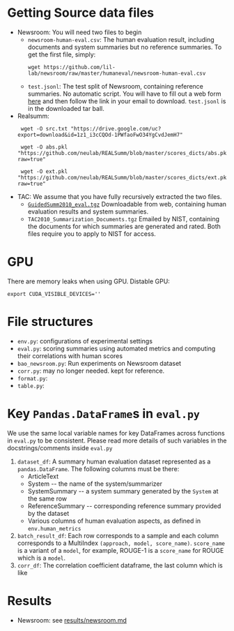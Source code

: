 # Getting Source data files
* Newsroom: You will need two files to begin
  - `newsroom-human-eval.csv`: The human evaluation result, including documents and system summaries but no reference summaries. To get the first file, simply: 
    ```shell
    wget https://github.com/lil-lab/newsroom/raw/master/humaneval/newsroom-human-eval.csv
    ```
  - `test.jsonl`: The test split of Newsroom, containing reference summaries. No automatic script. You will have to fill out a web form [here](https://lil.nlp.cornell.edu/newsroom/download/index.html) and then follow the link in your email to download. `test.jsonl` is in the downloaded tar ball. 
* Realsumm: 
  ```shell 
   wget -O src.txt "https://drive.google.com/uc?export=download&id=1z1_i3cCQOd-1PWfaoFwO34YgCvdJemH7"

   wget -O abs.pkl "https://github.com/neulab/REALSumm/blob/master/scores_dicts/abs.pkl?raw=true"

   wget -O ext.pkl "https://github.com/neulab/REALSumm/blob/master/scores_dicts/ext.pkl?raw=true"
  ```
* TAC: We assume that you have fully recursively extracted the two files. 
  - [`GuidedSumm2010_eval.tgz`](https://tac.nist.gov/protected/past-aquaint-aquaint2/2010/GuidedSumm2010_eval.tgz
) Downloadable from web, containing human evaluation results and system summaries. 
  - `TAC2010_Summarization_Documents.tgz` Emailed by NIST, containing the documents for which summaries are generated and rated. 
  Both files require you to apply to NIST for access. 


# GPU

There are memory leaks when using GPU. 
Distable GPU: 
```shell
export CUDA_VISIBLE_DEVICES=''
```


# File structures
* `env.py`: configurations of experimental settings
* `eval.py`: scoring summaries using automated metrics and computing their correlations with human scores
* `bao_newsroom.py`: Run experiments on Newsroom dataset
* `corr.py`: may no longer needed. kept for reference. 
* `format.py`: 
* `table.py`: 


# Key `Pandas.DataFrame`s in `eval.py`
We use the same local variable names for key DataFrames across functions in `eval.py` to be consistent. 
Please read more details of such variables in the docstrings/comments inside `eval.py` 

1. `dataset_df`: A summary human evaluation dataset represented as a `pandas.DataFrame`. 
   The following columns must be there: 
   * ArticleText
   * System -- the name of the system/summarizer
   * SystemSummary -- a system summary generated by the `System` at the same row
   * ReferenceSummary -- corresponding reference summary provided by the dataset 
   * Various columns of human evaluation aspects, as defined in `env.human_metrics`
2. `batch_result_df`: Each row corresponds to a sample and each column corresponds to a MultiIndex `(approach, model, score_name)`. `score_name` is a variant of a `model`, for example, ROUGE-1 is a `score_name` for ROUGE which is a `model`. 
3. `corr_df`: The correlation coefficient dataframe, the last column which is like 


# Results 
* Newsroom: see [results/newsroom.md](./results/newsroom.md)
